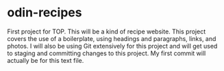 # odin-recipes
First project for TOP. This will be a kind of recipe website. This project covers the use of a boilerplate, using headings and paragraphs, links, and photos. I will also be using Git extensively for this project and will get used to staging and committing changes to this project. My first commit will actually be for this text file.
